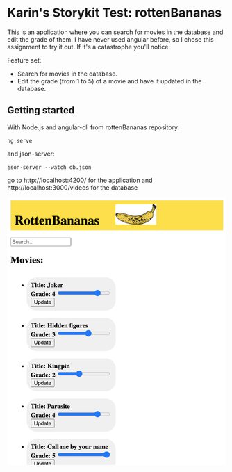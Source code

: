 Karin's Storykit Test: rottenBananas
=====

This is an application where you can search for movies in the database and edit the grade of them.
I have never used angular before, so I chose this assignment to try it out. If it's a catastrophe you'll notice.

Feature set:
* Search for movies in the database.
* Edit the grade (from 1 to 5) of a movie and have it updated in the database.


## Getting started

With Node.js and angular-cli from rottenBananas repository:
```
ng serve
```
and json-server:
```
json-server --watch db.json
```
go to http://localhost:4200/ for the application
and http://localhost:3000/videos for the database

<img src="./screenshot.png">
